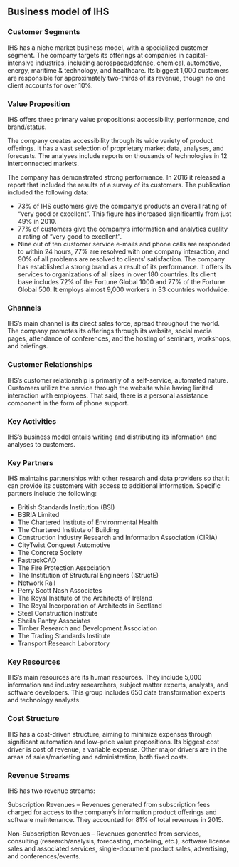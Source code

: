 Business model of IHS
---------------------

 ### Customer Segments

 IHS has a niche market business model, with a specialized customer segment. The company targets its offerings at companies in capital-intensive industries, including aerospace/defense, chemical, automotive, energy, maritime & technology, and healthcare. Its biggest 1,000 customers are responsible for approximately two-thirds of its revenue, though no one client accounts for over 10%.

 ### Value Proposition

 IHS offers three primary value propositions: accessibility, performance, and brand/status.

 The company creates accessibility through its wide variety of product offerings. It has a vast selection of proprietary market data, analyses, and forecasts. The analyses include reports on thousands of technologies in 12 interconnected markets.

 The company has demonstrated strong performance. In 2016 it released a report that included the results of a survey of its customers. The publication included the following data:

  * 73% of IHS customers give the company’s products an overall rating of “very good or excellent”. This figure has increased significantly from just 49% in 2010.
 * 77% of customers give the company’s information and analytics quality a rating of “very good to excellent”.
 * Nine out of ten customer service e-mails and phone calls are responded to within 24 hours, 77% are resolved with one company interaction, and 90% of all problems are resolved to clients’ satisfaction.
  The company has established a strong brand as a result of its performance. It offers its services to organizations of all sizes in over 180 countries. Its client base includes 72% of the Fortune Global 1000 and 77% of the Fortune Global 500. It employs almost 9,000 workers in 33 countries worldwide.

 ### Channels

 IHS’s main channel is its direct sales force, spread throughout the world. The company promotes its offerings through its website, social media pages, attendance of conferences, and the hosting of seminars, workshops, and briefings.

 ### Customer Relationships

 IHS’s customer relationship is primarily of a self-service, automated nature. Customers utilize the service through the website while having limited interaction with employees. That said, there is a personal assistance component in the form of phone support.

 ### Key Activities

 IHS’s business model entails writing and distributing its information and analyses to customers.

 ### Key Partners

 IHS maintains partnerships with other research and data providers so that it can provide its customers with access to additional information. Specific partners include the following:

  * British Standards Institution (BSI)
 * BSRIA Limited
 * The Chartered Institute of Environmental Health
 * The Chartered Institute of Building
 * Construction Industry Research and Information Association (CIRIA)
 * CityTwist Conquest Automotive
 * The Concrete Society
 * FastrackCAD
 * The Fire Protection Association
 * The Institution of Structural Engineers (IStructE)
 * Network Rail
 * Perry Scott Nash Associates
 * The Royal Institute of the Architects of Ireland
 * The Royal Incorporation of Architects in Scotland
 * Steel Construction Institute
 * Sheila Pantry Associates
 * Timber Research and Development Association
 * The Trading Standards Institute
 * Transport Research Laboratory
  ### Key Resources

 IHS’s main resources are its human resources. They include 5,000 information and industry researchers, subject matter experts, analysts, and software developers. This group includes 650 data transformation experts and technology analysts.

 ### Cost Structure

 IHS has a cost-driven structure, aiming to minimize expenses through significant automation and low-price value propositions. Its biggest cost driver is cost of revenue, a variable expense. Other major drivers are in the areas of sales/marketing and administration, both fixed costs.

 ### Revenue Streams

 IHS has two revenue streams:

 Subscription Revenues – Revenues generated from subscription fees charged for access to the company’s information product offerings and software maintenance. They accounted for 81% of total revenues in 2015.

 Non-Subscription Revenues – Revenues generated from services, consulting (research/analysis, forecasting, modeling, etc.), software license sales and associated services, single-document product sales, advertising, and conferences/events.